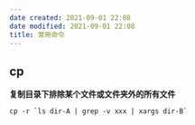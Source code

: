 ```yaml
---
date created: 2021-09-01 22:08
date modified: 2021-09-01 22:08
title: 常用命令
---
```

## cp
**复制目录下排除某个文件或文件夹外的所有文件**
```shell
cp -r `ls dir-A | grep -v xxx | xargs dir-B`
```